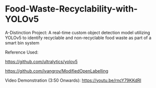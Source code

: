 # Food-Waste-Recyclability-with-YOLOv5 
A-Distinction Project: A real-time custom object detection model utilizing YOLOv5 to identify recyclable and non-recyclable food waste as part of a smart bin system

Reference Used:

https://github.com/ultralytics/yolov5

https://github.com/ivangrov/ModifiedOpenLabelling

Video Demonstration (3:50 Onwards): https://youtu.be/rncY79KKdRI
